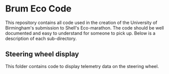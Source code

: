 # Brum Eco Code
This repository contains all code used in the creation of the University of Birmingham's submission to Shell's Eco-marathon. The code should be well documented and easy to understand for someone to pick up. Below is a description of each sub-directory.

## Steering wheel display
This folder contains code to display telemetry data on the steering wheel. 
